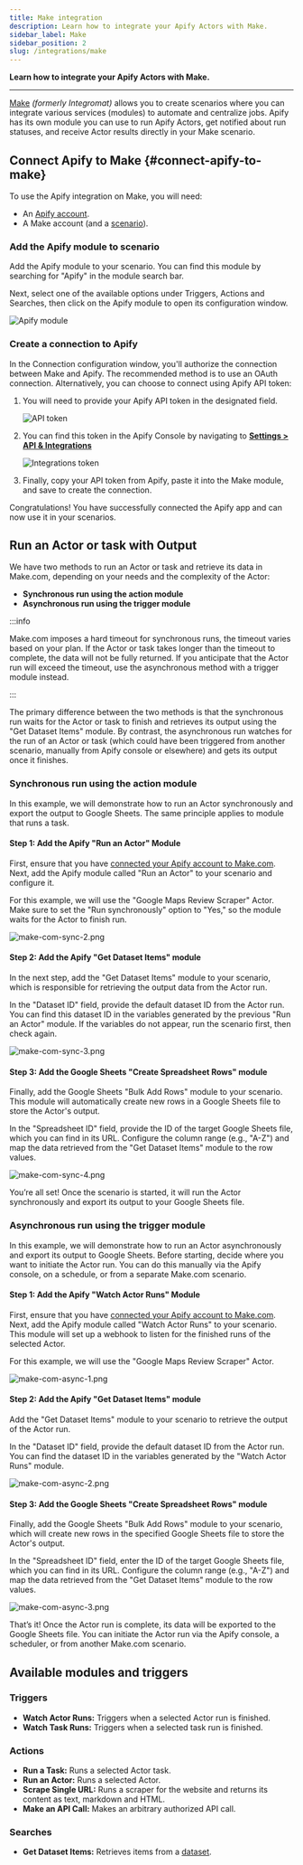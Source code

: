```yaml
---
title: Make integration
description: Learn how to integrate your Apify Actors with Make.
sidebar_label: Make
sidebar_position: 2
slug: /integrations/make
---
```


**Learn how to integrate your Apify Actors with Make.**

---

[Make](https://www.make.com/) _(formerly Integromat)_ allows you to create scenarios where you can integrate various services (modules) to automate and centralize jobs. Apify has its own module you can use to run Apify Actors, get notified about run statuses, and receive Actor results directly in your Make scenario.

## Connect Apify to Make {#connect-apify-to-make}

To use the Apify integration on Make, you will need:

- An [Apify account](https://console.apify.com/).
- A Make account (and a [scenario](https://www.make.com/en/help/scenarios/creating-a-scenario)).

### Add the Apify module to scenario

Add the Apify module to your scenario. You can find this module by searching for "Apify" in the module search bar.

Next, select one of the available options under Triggers, Actions and Searches, then click on the Apify module to open its configuration window.

![Apify module](../../images/apify-module.png)

### Create a connection to Apify

In the Connection configuration window, you'll authorize the connection between Make and Apify. The recommended method is to use an OAuth connection.
Alternatively, you can choose to connect using Apify API token:

1. You will need to provide your Apify API token in the designated field.

    ![API token](../../images/apify-token.png)

1. You can find this token in the Apify Console by navigating to **[Settings > API & Integrations](https://console.apify.com/settings/integrations)**

    ![Integrations token](../../images/apify-integrations-token.png)

1. Finally, copy your API token from Apify, paste it into the Make module, and save to create the connection.

Congratulations! You have successfully connected the Apify app and can now use it in your scenarios.

## Run an Actor or task with Output

We have two methods to run an Actor or task and retrieve its data in Make.com, depending on your needs and the complexity of the Actor:

- **Synchronous run using the action module**
- **Asynchronous run using the trigger module**

:::info

Make.com imposes a hard timeout for synchronous runs, the timeout varies based on your plan. If the Actor or task takes longer than the timeout to complete, the data will not be fully returned.
If you anticipate that the Actor run will exceed the timeout, use the asynchronous method with a trigger module instead.

:::

The primary difference between the two methods is that the synchronous run waits for the Actor or task to finish and retrieves its output using the "Get Dataset Items" module. By contrast, the asynchronous run watches for the run of an Actor or task (which could have been triggered from another scenario, manually from Apify console or elsewhere) and gets its output once it finishes.

### Synchronous run using the action module

In this example, we will demonstrate how to run an Actor synchronously and export the output to Google Sheets.
The same principle applies to module that runs a task.

#### Step 1: Add the Apify "Run an Actor" Module

First, ensure that you have [connected your Apify account to Make.com](#create-a-connection-to-apify).
Next, add the Apify module called "Run an Actor" to your scenario and configure it.

For this example, we will use the "Google Maps Review Scraper" Actor.
Make sure to set the "Run synchronously" option to "Yes," so the module waits for the Actor to finish run.

![make-com-sync-2.png](../../images/make-com/make-com-sync-2.png)

#### Step 2: Add the Apify "Get Dataset Items" module

In the next step, add the "Get Dataset Items" module to your scenario, which is responsible for retrieving the output data from the Actor run.

In the "Dataset ID" field, provide the default dataset ID from the Actor run.
You can find this dataset ID in the variables generated by the previous "Run an Actor" module. If the variables do not appear, run the scenario first, then check again.

![make-com-sync-3.png](../../images/make-com/make-com-sync-3.png)

#### Step 3: Add the Google Sheets "Create Spreadsheet Rows" module

Finally, add the Google Sheets "Bulk Add Rows" module to your scenario. This module will automatically create new rows in a Google Sheets file to store the Actor's output.

In the "Spreadsheet ID" field, provide the ID of the target Google Sheets file, which you can find in its URL. Configure the column range (e.g., "A-Z") and map the data retrieved from the "Get Dataset Items" module to the row values.

![make-com-sync-4.png](../../images/make-com/make-com-sync-4.png)

You’re all set! Once the scenario is started, it will run the Actor synchronously and export its output to your Google Sheets file.

### Asynchronous run using the trigger module

In this example, we will demonstrate how to run an Actor asynchronously and export its output to Google Sheets.
Before starting, decide where you want to initiate the Actor run. You can do this manually via the Apify console, on a schedule, or from a separate Make.com scenario.

#### Step 1: Add the Apify "Watch Actor Runs" Module

First, ensure that you have [connected your Apify account to Make.com](#create-a-connection-to-apify).
Next, add the Apify module called "Watch Actor Runs" to your scenario. This module will set up a webhook to listen for the finished runs of the selected Actor.

For this example, we will use the "Google Maps Review Scraper" Actor.

![make-com-async-1.png](../../images/make-com/make-com-async-1.png)

#### Step 2: Add the Apify "Get Dataset Items" module

Add the "Get Dataset Items" module to your scenario to retrieve the output of the Actor run.

In the "Dataset ID" field, provide the default dataset ID from the Actor run. You can find the dataset ID in the variables generated by the "Watch Actor Runs" module.

![make-com-async-2.png](../../images/make-com/make-com-async-2.png)

#### Step 3: Add the Google Sheets "Create Spreadsheet Rows" module

Finally, add the Google Sheets "Bulk Add Rows" module to your scenario, which will create new rows in the specified Google Sheets file to store the Actor's output.

In the "Spreadsheet ID" field, enter the ID of the target Google Sheets file, which you can find in its URL. Configure the column range (e.g., "A-Z") and map the data retrieved from the "Get Dataset Items" module to the row values.

![make-com-async-3.png](../../images/make-com/make-com-async-3.png)

That’s it! Once the Actor run is complete, its data will be exported to the Google Sheets file.
You can initiate the Actor run via the Apify console, a scheduler, or from another Make.com scenario.

## Available modules and triggers

### Triggers

- **Watch Actor Runs:** Triggers when a selected Actor run is finished.
- **Watch Task Runs:** Triggers when a selected task run is finished.

### Actions

- **Run a Task:** Runs a selected Actor task.
- **Run an Actor:** Runs a selected Actor.
- **Scrape Single URL:** Runs a scraper for the website and returns its content as text, markdown and HTML.
- **Make an API Call:** Makes an arbitrary authorized API call.

### Searches

- **Get Dataset Items:** Retrieves items from a [dataset](/platform/storage/dataset).
